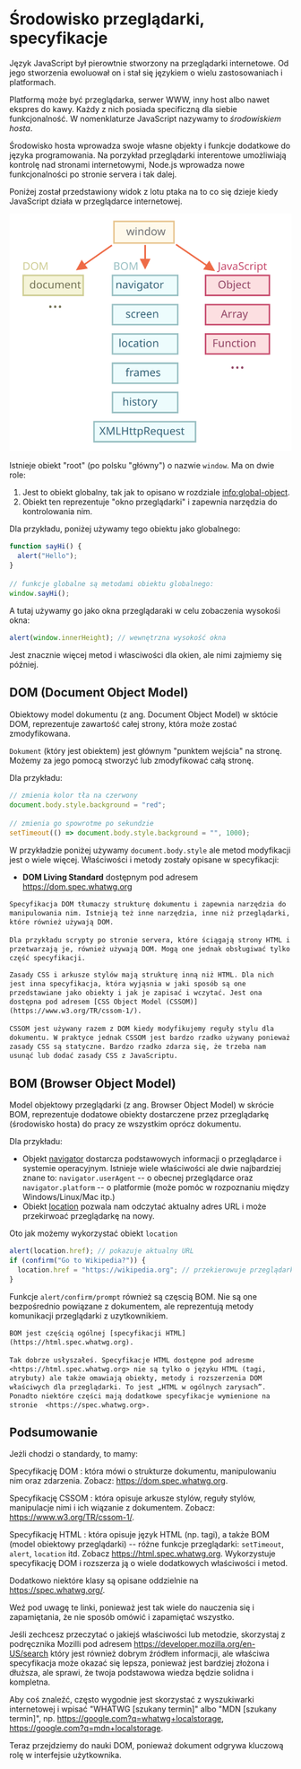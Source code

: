 # Środowisko przeglądarki, specyfikacje

Język JavaScript był pierowtnie stworzony na przeglądarki internetowe. Od jego stworzenia ewoluował on i stał się językiem o wielu zastosowaniach i platformach.

Platformą może być przeglądarka, serwer WWW, inny host albo nawet ekspres do kawy. Każdy z nich posiada specificzną dla siebie funkcjonalność. W nomenklaturze JavaScript nazywamy to *środowiskiem hosta*.

Środowisko hosta wprowadza swoje własne objekty i funkcje dodatkowe do języka programowania. Na porzykład przeglądarki interentowe umożliwiają kontrolę nad stronami internetowymi,  Node.js wprowadza nowe funkcjonalności po stronie servera i tak dalej.

Poniżej został przedstawiony widok z lotu ptaka na to co się dzieje kiedy JavaScript działa w przeglądarce internetowej.

![](windowObjects.svg)

Istnieje obiekt "root" (po polsku "główny") o nazwie `window`. Ma on dwie role:

1. Jest to obiekt globalny, tak jak to opisano w rozdziale <info:global-object>.
2. Obiekt ten reprezentuje "okno przeglądarki" i zapewnia narzędzia do kontrolowania nim.

Dla przykładu, poniżej używamy tego obiektu jako globalnego:

```js run
function sayHi() {
  alert("Hello");
}

// funkcje globalne są metodami obiektu globalnego:
window.sayHi();
```

A tutaj używamy go jako okna przeglądaraki w celu zobaczenia wysokośi okna:

```js run
alert(window.innerHeight); // wewnętrzna wysokość okna
```

Jest znacznie więcej metod i własciwości dla okien, ale nimi zajmiemy się później.

## DOM (Document Object Model)

Obiektowy model dokumentu (z ang. Document Object Model) w sktócie DOM, reprezentuje zawartość całej strony, która może zostać zmodyfikowana.

`Dokument` (który jest obiektem) jest głównym "punktem wejścia" na stronę. Możemy za jego pomocą stworzyć lub zmodyfikować całą stronę.

Dla przykładu:
```js run
// zmienia kolor tła na czerwony
document.body.style.background = "red";

// zmienia go spowrotme po sekundzie
setTimeout(() => document.body.style.background = "", 1000);
```

W przykładzie poniżej używamy `document.body.style` ale metod modyfikacji jest o wiele więcej. Właściwości i metody zostały opisane w specyfikacji:

- **DOM Living Standard** dostępnym pod adresem <https://dom.spec.whatwg.org>

```smart header="DOM is not only for browsers"
Specyfikacja DOM tłumaczy strukturę dokumentu i zapewnia narzędzia do manipulowania nim. Istnieją też inne narzędzia, inne niż przeglądarki, które również używają DOM.

Dla przykładu scrypty po stronie servera, które ściągają strony HTML i przetwarzają je, również używają DOM. Mogą one jednak obsługiwać tylko część specyfikacji.
```

```smart header="CSSOM for styling"
Zasady CSS i arkusze stylów mają strukturę inną niż HTML. Dla nich jest inna specyfikacja, która wyjąsnia w jaki sposób są one przedstawiane jako obiekty i jak je zapisać i wczytać. Jest ona dostępna pod adresem [CSS Object Model (CSSOM)](https://www.w3.org/TR/cssom-1/).

CSSOM jest używany razem z DOM kiedy modyfikujemy reguły stylu dla dokumentu. W praktyce jednak CSSOM jest bardzo rzadko używany ponieważ zasady CSS są statyczne. Bardzo rzadko zdarza się, że trzeba nam usunąć lub dodać zasady CSS z JavaScriptu.
```

## BOM (Browser Object Model)

Model objektowy przeglądarki (z ang. Browser Object Model) w skrócie BOM, reprezentuje dodatowe obiekty dostarczene przez przeglądarkę (środowisko hosta) do pracy ze wszystkim oprócz dokumentu.

Dla przykładu:

- Objekt [navigator](mdn:api/Window/navigator) dostarcza podstawowych informacji o przeglądarce i systemie operacyjnym. Istnieje wiele właściwości ale dwie najbardziej znane to: `navigator.userAgent` -- o obecnej przeglądarce oraz `navigator.platform` -- o platformie (może pomóc w rozpoznaniu między Windows/Linux/Mac itp.)
- Obiekt [location](mdn:api/Window/location) pozwala nam odczytać aktualny adres URL i może przekirwoać przeglądarkę na nowy.

Oto jak możemy wykorzystać obiekt `location`

```js run
alert(location.href); // pokazuje aktualny URL
if (confirm("Go to Wikipedia?")) {
  location.href = "https://wikipedia.org"; // przekierowuje przeglądarkę do innego adresu URL
}
```

Funkcje `alert/confirm/prompt` również są częscią BOM. Nie są one bezpośrednio powiązane z dokumentem, ale reprezentują metody komunikacji przeglądarki z uzytkownikiem.

```smart header="Specifications"
BOM jest częścią ogólnej [specyfikacji HTML](https://html.spec.whatwg.org).

Tak dobrze usłyszałeś. Specyfikacje HTML dostępne pod adresme <https://html.spec.whatwg.org> nie są tylko o języku HTML (tagi, atrybuty) ale także omawiają obiekty, metody i rozszerzenia DOM właściwych dla przeglądarki. To jest „HTML w ogólnych zarysach”. Ponadto niektóre części mają dodatkowe specyfikacje wymienione na stronie  <https://spec.whatwg.org>.
```

## Podsumowanie

Jeżli chodzi o standardy, to mamy:

Specyfikację DOM
: która mówi o strukturze dokumentu, manipulowaniu nim oraz zdarzenia. Zobacz: <https://dom.spec.whatwg.org>.

Specyfikację CSSOM
: która opisuje arkusze stylów, reguły stylów, manipulacje nimi i ich wiązanie z dokumentem. Zobacz: <https://www.w3.org/TR/cssom-1/>.

Specyfikację HTML
: która opisuje język HTML (np. tagi), a także BOM (model obiektowy przeglądarki) -- różne funkcje przeglądarki: `setTimeout`, `alert`, `location` itd. Zobacz https://html.spec.whatwg.org. Wykorzystuje specyfikację DOM i rozszerza ją o wiele dodatkowych właściwości i metod. 

Dodatkowo niektóre klasy są opisane oddzielnie na <https://spec.whatwg.org/>.

Weź pod uwagę te linki, ponieważ jest tak wiele do nauczenia się i zapamiętania, że nie sposób omówić i zapamiętać wszystko.

Jeśli zechcesz przeczytać o jakiejś właściwości lub metodzie, skorzystaj z podręcznika Mozilli pod adresem https://developer.mozilla.org/en-US/search który jest również dobrym źródłem informacji, ale właściwa specyfikacja może okazać się lepsza, ponieważ jest bardziej złożona i dłuższa, ale sprawi, że twoja podstawowa wiedza będzie solidna i kompletna.

Aby coś znaleźć, często wygodnie jest skorzystać z wyszukiwarki internetowej i wpisać "WHATWG [szukany termin]" albo "MDN [szukany termin]", np. https://google.com?q=whatwg+localstorage, https://google.com?q=mdn+localstorage.

Teraz przejdziemy do nauki DOM, ponieważ dokument odgrywa kluczową rolę w interfejsie użytkownika.
